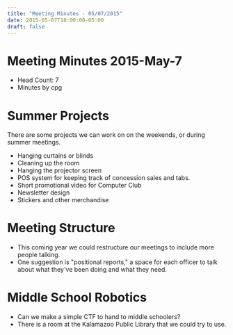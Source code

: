 ```yaml
---
title: "Meeting Minutes - 05/07/2015"
date: 2015-05-07T18:00:00-05:00
draft: false
---
```


# Meeting Minutes 2015-May-7

- Head Count: 7
- Minutes by cpg

# Summer Projects
There are some projects we can work on on the weekends, or during summer meetings.
- Hanging curtains or blinds
- Cleaning up the room
- Hanging the projector screen
- POS system for keeping track of concession sales and tabs.
- Short promotional video for Computer Club
- Newsletter design
- Stickers and other merchandise

# Meeting Structure
- This coming year we could restructure our meetings to include more people talking.
- One suggestion is "positional reports," a space for each officer to talk about what they've been doing and what they need.

# Middle School Robotics
- Can we make a simple CTF to hand to middle schoolers?
- There is a room at the Kalamazoo Public Library that we could try to use.
